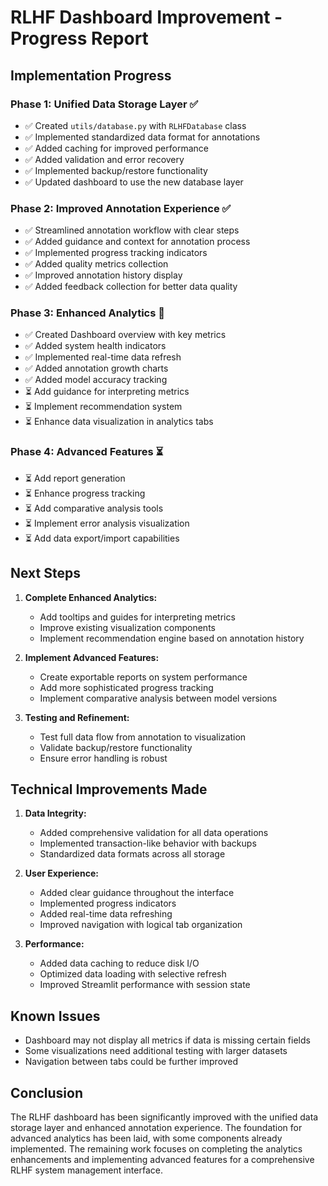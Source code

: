 # RLHF Dashboard Improvement - Progress Report

## Implementation Progress

### Phase 1: Unified Data Storage Layer ✅
- ✅ Created `utils/database.py` with `RLHFDatabase` class
- ✅ Implemented standardized data format for annotations
- ✅ Added caching for improved performance
- ✅ Added validation and error recovery
- ✅ Implemented backup/restore functionality
- ✅ Updated dashboard to use the new database layer

### Phase 2: Improved Annotation Experience ✅
- ✅ Streamlined annotation workflow with clear steps
- ✅ Added guidance and context for annotation process
- ✅ Implemented progress tracking indicators
- ✅ Added quality metrics collection
- ✅ Improved annotation history display
- ✅ Added feedback collection for better data quality

### Phase 3: Enhanced Analytics 🔄
- ✅ Created Dashboard overview with key metrics
- ✅ Added system health indicators
- ✅ Implemented real-time data refresh
- ✅ Added annotation growth charts
- ✅ Added model accuracy tracking
- ⏳ Add guidance for interpreting metrics
- ⏳ Implement recommendation system
- ⏳ Enhance data visualization in analytics tabs

### Phase 4: Advanced Features ⏳
- ⏳ Add report generation
- ⏳ Enhance progress tracking 
- ⏳ Add comparative analysis tools
- ⏳ Implement error analysis visualization
- ⏳ Add data export/import capabilities

## Next Steps

1. **Complete Enhanced Analytics:**
   - Add tooltips and guides for interpreting metrics
   - Improve existing visualization components
   - Implement recommendation engine based on annotation history

2. **Implement Advanced Features:**
   - Create exportable reports on system performance
   - Add more sophisticated progress tracking
   - Implement comparative analysis between model versions

3. **Testing and Refinement:**
   - Test full data flow from annotation to visualization
   - Validate backup/restore functionality
   - Ensure error handling is robust

## Technical Improvements Made

1. **Data Integrity:**
   - Added comprehensive validation for all data operations
   - Implemented transaction-like behavior with backups
   - Standardized data formats across all storage

2. **User Experience:**
   - Added clear guidance throughout the interface
   - Implemented progress indicators
   - Added real-time data refreshing
   - Improved navigation with logical tab organization

3. **Performance:**
   - Added data caching to reduce disk I/O
   - Optimized data loading with selective refresh
   - Improved Streamlit performance with session state

## Known Issues

- Dashboard may not display all metrics if data is missing certain fields
- Some visualizations need additional testing with larger datasets
- Navigation between tabs could be further improved

## Conclusion

The RLHF dashboard has been significantly improved with the unified data storage layer and enhanced annotation experience. The foundation for advanced analytics has been laid, with some components already implemented. The remaining work focuses on completing the analytics enhancements and implementing advanced features for a comprehensive RLHF system management interface. 